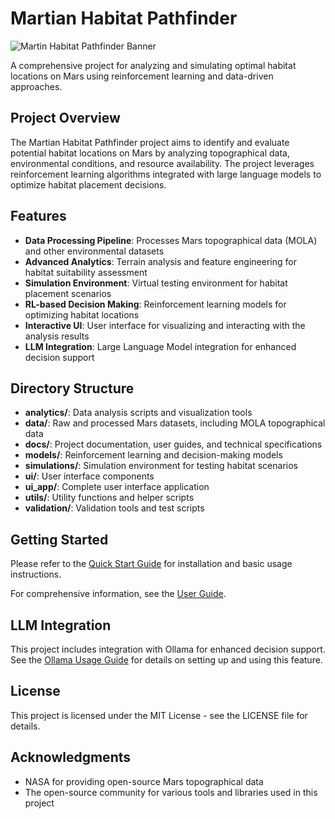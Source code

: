 # Martian Habitat Pathfinder
![Martin Habitat Pathfinder Banner](https://ibb.co/NgfWcTLy)

A comprehensive project for analyzing and simulating optimal habitat locations on Mars using reinforcement learning and data-driven approaches.

## Project Overview

The Martian Habitat Pathfinder project aims to identify and evaluate potential habitat locations on Mars by analyzing topographical data, environmental conditions, and resource availability. The project leverages reinforcement learning algorithms integrated with large language models to optimize habitat placement decisions.

## Features

- **Data Processing Pipeline**: Processes Mars topographical data (MOLA) and other environmental datasets
- **Advanced Analytics**: Terrain analysis and feature engineering for habitat suitability assessment
- **Simulation Environment**: Virtual testing environment for habitat placement scenarios
- **RL-based Decision Making**: Reinforcement learning models for optimizing habitat locations
- **Interactive UI**: User interface for visualizing and interacting with the analysis results
- **LLM Integration**: Large Language Model integration for enhanced decision support

## Directory Structure

- **analytics/**: Data analysis scripts and visualization tools
- **data/**: Raw and processed Mars datasets, including MOLA topographical data
- **docs/**: Project documentation, user guides, and technical specifications
- **models/**: Reinforcement learning and decision-making models
- **simulations/**: Simulation environment for testing habitat scenarios
- **ui/**: User interface components
- **ui_app/**: Complete user interface application
- **utils/**: Utility functions and helper scripts
- **validation/**: Validation tools and test scripts

## Getting Started

Please refer to the [Quick Start Guide](docs/quick_start.md) for installation and basic usage instructions.

For comprehensive information, see the [User Guide](docs/comprehensive_user_guide.md).

## LLM Integration

This project includes integration with Ollama for enhanced decision support. See the [Ollama Usage Guide](docs/ollama_usage_guide.md) for details on setting up and using this feature.

## License

This project is licensed under the MIT License - see the LICENSE file for details.

## Acknowledgments

- NASA for providing open-source Mars topographical data
- The open-source community for various tools and libraries used in this project
